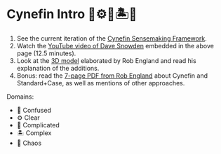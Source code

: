 # Cynefin Intro 🤔⚙️🧪🏝️🌊

1. See the current iteration of the [Cynefin Sensemaking Framework](https://thecynefin.co/about-us/about-cynefin-framework/).
2. Watch the [YouTube video of Dave Snowden](https://www.youtube.com/watch?v=ogtpxA6brGo) embedded in the above page (12.5 minutes).
3. Look at the [3D model](https://tealunicorn.com/cynefin-3d-updated/) elaborated by Rob England and read his explanation of the additions.
4. Bonus: read the [7-page PDF from Rob England](http://www.basicsm.com/public/standard_plus_case_and_cynefin_v1.pdf) about Cynefin and Standard+Case, as well as mentions of other approaches.

Domains:
* 🤔 Confused
* ⚙️ Clear
* 🧪 Complicated
* 🏝️ Complex
* 🌊 Chaos
